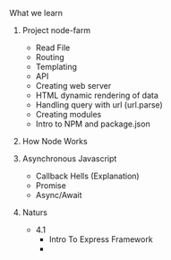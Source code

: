 What we learn 

1. Project node-farm
    - Read File
    - Routing
    - Templating
    - API 
    - Creating web server 
    - HTML dynamic rendering of data
    - Handling query with url (url.parse)
    - Creating modules
    - Intro to NPM and package.json

2. How Node Works

3. Asynchronous Javascript
    - Callback Hells (Explanation)
    - Promise
    - Async/Await

4. Naturs
    - 4.1 
        - Intro To Express Framework
        - 